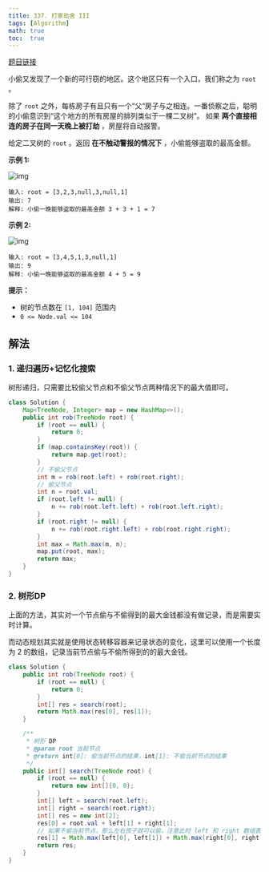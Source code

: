 ```yaml
---
title: 337. 打家劫舍 III
tags: [Algorithm]
math: true
toc:  true
---
```


[题目链接](https://leetcode.cn/problems/house-robber-iii/)

小偷又发现了一个新的可行窃的地区。这个地区只有一个入口，我们称之为 `root` 。

除了 `root` 之外，每栋房子有且只有一个“父“房子与之相连。一番侦察之后，聪明的小偷意识到“这个地方的所有房屋的排列类似于一棵二叉树”。 如果 **两个直接相连的房子在同一天晚上被打劫** ，房屋将自动报警。

给定二叉树的 `root` 。返回 **在不触动警报的情况下** ，小偷能够盗取的最高金额。

**示例 1:**

![img](https://raw.githubusercontent.com/Traserve/traserve.github.io/main/_posts/algorithm/images/337-1.jpg)

```
输入: root = [3,2,3,null,3,null,1]
输出: 7 
解释: 小偷一晚能够盗取的最高金额 3 + 3 + 1 = 7
```

**示例 2:**

![img](https://raw.githubusercontent.com/Traserve/traserve.github.io/main/_posts/algorithm/images/337-2.jpg)

```
输入: root = [3,4,5,1,3,null,1]
输出: 9
解释: 小偷一晚能够盗取的最高金额 4 + 5 = 9
```

**提示：**

- 树的节点数在 `[1, 104]` 范围内
- `0 <= Node.val <= 104`

## 解法

### 1. 递归遍历+记忆化搜索

树形递归，只需要比较偷父节点和不偷父节点两种情况下的最大值即可。

```java
class Solution {
    Map<TreeNode, Integer> map = new HashMap<>();
    public int rob(TreeNode root) {
        if (root == null) {
            return 0;
        }
        if (map.containsKey(root)) {
            return map.get(root);
        }
        // 不偷父节点
        int m = rob(root.left) + rob(root.right);
        // 偷父节点
        int n = root.val;
        if (root.left != null) {
            n += rob(root.left.left) + rob(root.left.right);
        }
        if (root.right != null) {
            n += rob(root.right.left) + rob(root.right.right);
        }
        int max = Math.max(m, n);
        map.put(root, max);
        return max;
    }
}
```

### 2. 树形DP

上面的方法，其实对一个节点偷与不偷得到的最大金钱都没有做记录，而是需要实时计算。

而动态规划其实就是使用状态转移容器来记录状态的变化，这里可以使用一个长度为 2 的数组，记录当前节点偷与不偷所得到的的最大金钱。

```java
class Solution {
    public int rob(TreeNode root) {
        if (root == null) {
            return 0;
        }
        int[] res = search(root);
        return Math.max(res[0], res[1]);
    }

    /**
     * 树形 DP
     * @param root 当前节点
     * @return int[0]: 偷当前节点的结果，int[1]: 不偷当前节点的结果
     */
    public int[] search(TreeNode root) {
        if (root == null) {
            return new int[]{0, 0};
        }
        int[] left = search(root.left);
        int[] right = search(root.right);
        int[] res = new int[2];
        res[0] = root.val + left[1] + right[1];
        // 如果不偷当前节点，那么左右孩子就可以偷，注意此时 left 和 right 数组表示的是偷不偷 left 和 right 节点的结果，而不是偷不偷当前节点的结果
        res[1] = Math.max(left[0], left[1]) + Math.max(right[0], right[1]);
        return res;
    }
}
```


